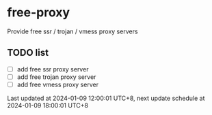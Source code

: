 
# free-proxy
Provide free ssr / trojan / vmess proxy servers


## TODO list
- [ ] add free ssr proxy server
- [ ] add free trojan proxy server
- [ ] add free vmess proxy server

Last updated at 2024-01-09 12:00:01 UTC+8, next update schedule at 2024-01-09 18:00:01 UTC+8

